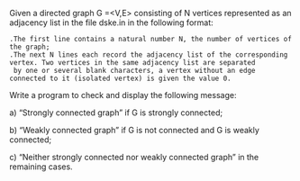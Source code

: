 Given a directed graph G =<V,E> consisting of N vertices represented as an adjacency list in the file dske.in in the following format:

    .The first line contains a natural number N, the number of vertices of the graph;
    .The next N lines each record the adjacency list of the corresponding vertex. Two vertices in the same adjacency list are separated 
     by one or several blank characters, a vertex without an edge connected to it (isolated vertex) is given the value 0.
Write a program to check and display the following message:

a) “Strongly connected graph” if G is strongly connected;

b) “Weakly connected graph” if G is not connected and G is weakly connected;

c) “Neither strongly connected nor weakly connected graph” in the remaining cases.
